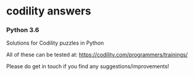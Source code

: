 # codility answers #
### Python 3.6 ###

Solutions for Codility puzzles in Python

All of these can be tested at: https://codility.com/programmers/trainings/

Please do get in touch if you find any suggestions/improvements!
